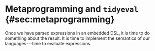 # Metaprogramming and `tidyeval` {#sec:metaprogramming}

Once we have parsed expressions in an embedded DSL, it is time to do something about the result. It is time to implement the semantics of our languages---time to evaluate expressions.